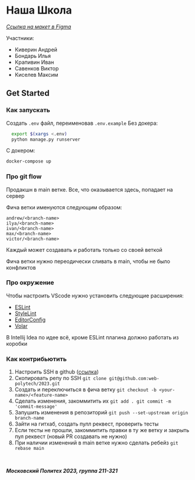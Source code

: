 # Наша Школа

_[Ссылка на макет в Figma](https://www.figma.com/file/vW04wXBzQObdKVIM6tKoEP/SchoolSite?node-id=0:1&t=8vkCHMbURQWPKwev-1)_

Участники:
- Киверин Андрей
- Бондарь Илья
- Крапивин Иван
- Савенков Виктор
- Киселев Максим

## Get Started

### Как запускать

Создать `.env` файл, переименовав `.env.example`
Без докера:
```bash
  export $(xargs <.env)
  python manage.py runserver
```

С докером:
```bash
docker-compose up
```

### Про git flow

Продакшн в main ветке. Все, что оказывается здесь, попадает на сервер

Фича ветки именуются следующим образом:

```text
andrew/<branch-name>
ilya/<branch-name>
ivan/<branch-name>
max/<branch-name>
victor/<branch-name>
```

Каждый может создавать и работать только co своей веткой

Фича ветки нужно переодически сливать в main, чтобы не было конфликтов

### Про окружение
Чтобы настроить VScode нужно установить следующие расширения:

- [ESLint](https://marketplace.visualstudio.com/items?itemName=dbaeumer.vscode-eslint)
- [StyleLint](https://marketplace.visualstudio.com/items?itemName=stylelint.vscode-stylelint)
- [EditorConfig](https://marketplace.visualstudio.com/items?itemName=EditorConfig.EditorConfig)
- [Volar](https://marketplace.visualstudio.com/items?itemName=Vue.volar)

В Intellij Idea по идее всё, кроме ESLint плагина должно работать из коробки


### Как контрибьютить

1. Настроить SSH в github ([ссылка](https://docs.github.com/ru/authentication/connecting-to-github-with-ssh/adding-a-new-ssh-key-to-your-github-account))
1. Скопировать репу по SSH
`git clone git@github.com:web-polytech/2023.git`
1. Создать и переключиться в фича ветку
`git checkout -b <your-name>/<feature-name>`
1. Сделать изменения, закоммитить их
`git add . git commit -m 'commit-message'`
1. Запушить изменения в репозиторий
`git push --set-upstream origin branch-name`
1. Зайти на гитхаб, создать пулл реквест, проверить тесты
1. Если тесты не прошли, закоммитить правки в ту же ветку и закрыть пул реквест (новый PR создавать не нужно)
1. При наличии изменений в main ветке нужно сделать ребейз
`git rebase main`

‎

***Московский Политех 2023, группа 211-321***
